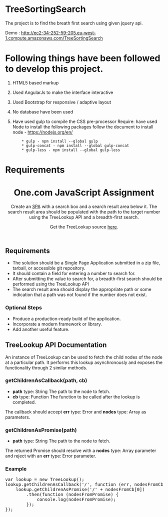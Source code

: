 # TreeSortingSearch

The project is to find the breath first search using given jquery api. 


Demo : http://ec2-34-252-59-205.eu-west-1.compute.amazonaws.com/TreeSortingSearch


# Following things have been followed to develop this project.

1) HTML5 based markup
2) Used AngularJs to make the interface interactive
3) Used Bootstrap for responsive / adaptive layout
5) No database have been used

12) Have used gulp to compile the CSS pre-processor
	Require:
		have used Node to install the following packages
			follow the document to install node - https://nodejs.org/en/
			
			* gulp - npm install --global gulp
			* gulp-concat - npm install --global gulp-concat
			* gulp-less - npm install --global gulp-less
			

<h1>Requirements</h1>

<header><h1>One.com JavaScript Assignment</h1><p>Create an <abbr title="Single Page Application">SPA</abbr> with a search box and a search result area below it. The search result area should be populated with the path to the target number using the TreeLookup API and a breadth-first search.</p><p>Get the TreeLookup source <a href=static/index.e629c34edf.js>here</a>.</p></header><article><h2>Requirements</h2><ul><li>The solution should be a Single Page Application submitted in a zip file, tarball, or accessible git repository.</li> <li>It should contain a field for entering a number to search for.</li> <li>After submitting the value to search for, a breadth-first search should be performed using the TreeLookup API</li> <li>The search result area should display the appropriate path or some indication that a path was not found if the number does not exist.</li></ul><h3>Optional Steps</h3><ul><li>Produce a production-ready build of the application.</li> <li>Incorporate a modern framework or library.</li> <li>Add another useful feature.</li></ul></article><article><h2>TreeLookup API Documentation</h2><p>An instance of TreeLookup can be used to fetch the child nodes of the node at a particular path. It performs this lookup asynchronously and exposes the functionality through 2 similar methods.</p><section class=method-documentation><h3>getChildrenAsCallback(path, cb)</h3><ul class=param-list><li><strong class=param-name>path</strong> <span class=param-type>type: String</span> The path to the node to fetch.</li> <li><strong class=param-name>cb</strong> <span class=param-type>type: Function</span> The function to be called after the lookup is completed.</li></ul><p>The callback should accept <strong class=param-name>err</strong> <span class=param-type>type: Error</span> and <strong class=param-name>nodes</strong> <span class=param-type>type: Array</span> as parameters.</p></section><section class=method-documentation><h3>getChildrenAsPromise(path)</h3><ul class=param-list><li><strong class=param-name>path</strong> <span class=param-type>type: String</span> The path to the node to fetch.</li></ul><p>The returned Promise should resolve with a <strong class=param-name>nodes</strong> <span class=param-type>type: Array</span> parameter and reject with an <strong class=param-name>err</strong> <span class=param-type>type: Error</span> parameter.</p></section><h3>Example</h3><pre class=example>var lookup = new TreeLookup();
lookup.getChildrenAsCallback('/', function (err, nodesFromCb) {
    lookup.getChildrenAsPromise('/' + nodesFromCb[0])
        .then(function (nodesFromPromise) {
            console.log(nodesFromPromise);
        });
});
            </pre></article>